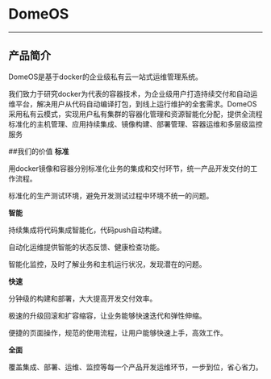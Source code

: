 # DomeOS



---


## 产品简介



DomeOS是基于docker的企业级私有云一站式运维管理系统。

我们致力于研究docker为代表的容器技术，为企业级用户打造持续交付和自动运维平台，解决用户从代码自动编译打包，到线上运行维护的全套需求。DomeOS采用私有云模式，实现用户私有集群的容器化管理和资源智能化分配，提供全流程标准化的主机管理、应用持续集成、镜像构建、部署管理、容器运维和多层级监控服务


##我们的价值
**标准**

用docker镜像和容器分别标准化业务的集成和交付环节，统一产品开发交付的工作流程。

标准化的生产测试环境，避免开发测试过程中环境不统一的问题。


**智能**

持续集成将代码集成智能化，代码push自动构建。

自动化运维提供智能的状态反馈、健康检查功能。

智能化监控，及时了解业务和主机运行状况，发现潜在的问题。


**快速**

分钟级的构建和部署，大大提高开发交付效率。

极速的升级回滚和扩容缩容，让业务能够快速迭代和弹性伸缩。

便捷的页面操作，规范的使用流程，让用户能够快速上手，高效工作。

**全面**

覆盖集成、部署、运维、监控等每一个产品开发运维环节，一步到位，省心省力。
